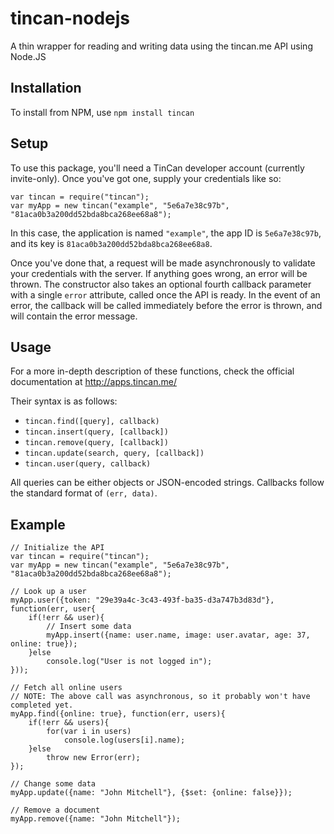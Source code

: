 tincan-nodejs
=============

A thin wrapper for reading and writing data using the tincan.me API using Node.JS

Installation
------------

To install from NPM, use `npm install tincan`

Setup
-----

To use this package, you'll need a TinCan developer account (currently invite-only). Once you've got one, supply your credentials like so:

    var tincan = require("tincan");
    var myApp = new tincan("example", "5e6a7e38c97b", "81aca0b3a200dd52bda8bca268ee68a8");

In this case, the application is named `"example"`, the app ID is `5e6a7e38c97b`, and its key is `81aca0b3a200dd52bda8bca268ee68a8`.

Once you've done that, a request will be made asynchronously to validate your credentials with the server. If anything goes wrong, an error will be thrown. The constructor also takes an optional fourth callback parameter with a single  `error` attribute, called once the API is ready. In the event of an error, the callback will be called immediately before the error is thrown, and will contain the error message.

Usage
-----

For a more in-depth description of these functions, check the official documentation at http://apps.tincan.me/

Their syntax is as follows:

- `tincan.find([query], callback)`
- `tincan.insert(query, [callback])`
- `tincan.remove(query, [callback])`
- `tincan.update(search, query, [callback])`
- `tincan.user(query, callback)`

All queries can be either objects or JSON-encoded strings. Callbacks follow the standard format of `(err, data)`.

Example
-------

    // Initialize the API
    var tincan = require("tincan");
    var myApp = new tincan("example", "5e6a7e38c97b", "81aca0b3a200dd52bda8bca268ee68a8");
    
    // Look up a user
    myApp.user({token: "29e39a4c-3c43-493f-ba35-d3a747b3d83d"}, function(err, user{
    	if(!err && user){
    		// Insert some data
    		myApp.insert({name: user.name, image: user.avatar, age: 37, online: true});
    	}else
    		console.log("User is not logged in");
    }));
    
    // Fetch all online users
    // NOTE: The above call was asynchronous, so it probably won't have completed yet.
    myApp.find({online: true}, function(err, users){
    	if(!err && users){
    		for(var i in users)
    			console.log(users[i].name);
    	}else
    		throw new Error(err);
    });
    
    // Change some data
    myApp.update({name: "John Mitchell"}, {$set: {online: false}});
    
    // Remove a document
    myApp.remove({name: "John Mitchell"});
